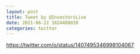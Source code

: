 ```yaml
--- 
layout: post 
title: Tweet by @InvestorsLive 
date: 2021-06-22 1624408020 
categories: twitter 
--- 
```

https://twitter.com/o/status/1407495346998104067